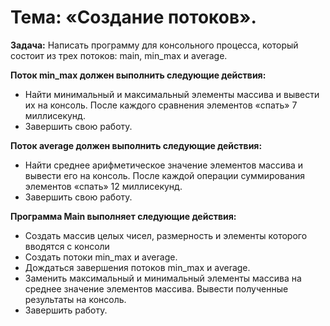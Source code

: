# Тема: «Создание потоков».

**Задача:** Написать программу для консольного процесса, который состоит из трех потоков: main,
min_max и average.


**Поток min_max должен выполнить следующие действия:** 
<ul>
  <li>Найти минимальный и максимальный элементы массива и вывести их на консоль. После каждого сравнения элементов «спать» 7 миллисекунд.</li>
  <li>Завершить свою работу.</li>
</ul>

**Поток average должен выполнить следующие действия:** 
<ul>
  <li>Найти среднее арифметическое значение элементов массива и вывести его на консоль. После каждой операции суммирования элементов «спать» 12 миллисекунд.</li>
  <li>Завершить свою работу.</li>
</ul>

**Программа Main выполняет следующие действия:**
<ul>
  <li>Создать массив целых чисел, размерность и элементы которого вводятся с консоли</li>
  <li>Создать потоки min_max и average.</li>
  <li>Дождаться завершения потоков min_max и average.</li>
  <li>Заменить максимальный и минимальный элементы массива на среднее значение элементов массива. Вывести полученные результаты на консоль.</li>
  <li>Завершить работу.</li>
</ul>
